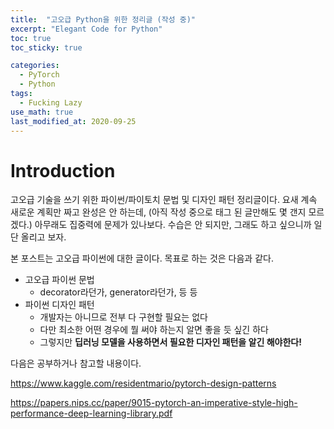 ```yaml
---
title:  "고오급 Python을 위한 정리글 (작성 중)"
excerpt: "Elegant Code for Python"
toc: true
toc_sticky: true

categories:
  - PyTorch
  - Python
tags:
  - Fucking Lazy
use_math: true
last_modified_at: 2020-09-25
---
```


# Introduction

고오급 기술을 쓰기 위한 파이썬/파이토치 문법 및 디자인 패턴 정리글이다. 요새 계속 새로운 계획만 짜고 완성은 안 하는데, (아직 작성 중으로 태그 된 글만해도 몇 갠지 모르겠다.) 아무래도 집중력에 문제가 있나보다. 수습은 안 되지만, 그래도 하고 싶으니까 일단 올리고 보자.

본 포스트는 고오급 파이썬에 대한 글이다. 목표로 하는 것은 다음과 같다.

- 고오급 파이썬 문법
    - decorator라던가, generator라던가, 등 등
- 파이썬 디자인 패턴
    - 개발자는 아니므로 전부 다 구현할 필요는 없다
    - 다만 최소한 어떤 경우에 뭘 써야 하는지 알면 좋을 듯 싶긴 하다
    - 그렇지만 **딥러닝 모델을 사용하면서 필요한 디자인 패턴을 알긴 해야한다!**
    
다음은 공부하거나 참고할 내용이다.

https://www.kaggle.com/residentmario/pytorch-design-patterns

https://papers.nips.cc/paper/9015-pytorch-an-imperative-style-high-performance-deep-learning-library.pdf

